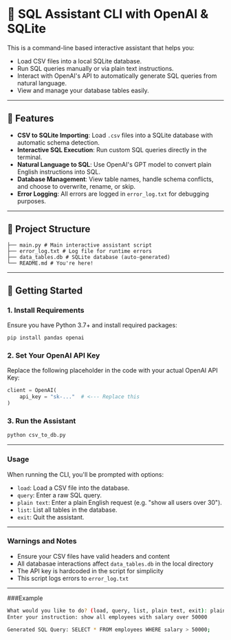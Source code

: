 # 🧠 SQL Assistant CLI with OpenAI & SQLite

This is a command-line based interactive assistant that helps you:
- Load CSV files into a local SQLite database.
- Run SQL queries manually or via plain text instructions.
- Interact with OpenAI's API to automatically generate SQL queries from natural language.
- View and manage your database tables easily.

---

## 🔧 Features

- **CSV to SQLite Importing**: Load `.csv` files into a SQLite database with automatic schema detection.
- **Interactive SQL Execution**: Run custom SQL queries directly in the terminal.
- **Natural Language to SQL**: Use OpenAI's GPT model to convert plain English instructions into SQL.
- **Database Management**: View table names, handle schema conflicts, and choose to overwrite, rename, or skip.
- **Error Logging**: All errors are logged in `error_log.txt` for debugging purposes.

---

## 📁 Project Structure

```
├── main.py # Main interactive assistant script
├── error_log.txt # Log file for runtime errors
├── data_tables.db # SQLite database (auto-generated)
└── README.md # You're here!
```


---

## 🚀 Getting Started

### 1. **Install Requirements**

Ensure you have Python 3.7+ and install required packages:

```bash
pip install pandas openai
```

### 2. Set Your OpenAI API Key

Replace the following placeholder in the code with your actual OpenAI API Key:
```python
client = OpenAI(
    api_key = "sk-..."  # <--- Replace this
)
```

### 3. Run the Assistant

```bash
python csv_to_db.py
```
---

### Usage

When running the CLI, you'll be prompted with options:
- `load`: Load a CSV file into the database.
- `query`: Enter a raw SQL query.
- `plain text`: Enter a plain English request (e.g. "show all users over 30").
- `list`: List all tables in the database.
- `exit`: Quit the assistant.

---

### Warnings and Notes
- Ensure your CSV files have valid headers and content
- All databasae interactions affect `data_tables.db` in the local directory
- The API key is hardcoded in the script for simplicity
- This script logs errors to `error_log.txt`

---

###Example

```bash
What would you like to do? (load, query, list, plain text, exit): plain text
Enter your instruction: show all employees with salary over 50000

Generated SQL Query: SELECT * FROM employees WHERE salary > 50000;
```
